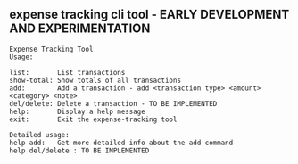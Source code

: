 ## expense tracking cli tool - EARLY DEVELOPMENT AND EXPERIMENTATION

```
Expense Tracking Tool
Usage:

list:       List transactions
show-total: Show totals of all transactions
add:        Add a transaction - add <transaction type> <amount> <category> <note>
del/delete: Delete a transaction - TO BE IMPLEMENTED
help:       Display a help message
exit:       Exit the expense-tracking tool

Detailed usage:
help add:   Get more detailed info about the add command
help del/delete : TO BE IMPLEMENTED
```
